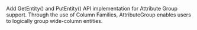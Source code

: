 Add GetEntity() and PutEntity() API implementation for Attribute Group support. Through the use of Column Families, AttributeGroup enables users to logically group wide-column entities.
